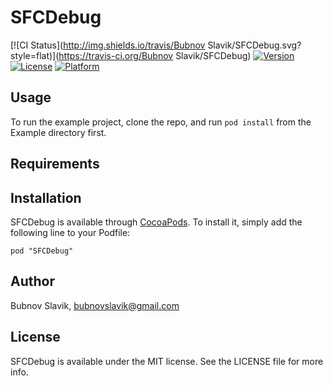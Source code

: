 # SFCDebug

[![CI Status](http://img.shields.io/travis/Bubnov Slavik/SFCDebug.svg?style=flat)](https://travis-ci.org/Bubnov Slavik/SFCDebug)
[![Version](https://img.shields.io/cocoapods/v/SFCDebug.svg?style=flat)](http://cocoadocs.org/docsets/SFCDebug)
[![License](https://img.shields.io/cocoapods/l/SFCDebug.svg?style=flat)](http://cocoadocs.org/docsets/SFCDebug)
[![Platform](https://img.shields.io/cocoapods/p/SFCDebug.svg?style=flat)](http://cocoadocs.org/docsets/SFCDebug)

## Usage

To run the example project, clone the repo, and run `pod install` from the Example directory first.

## Requirements

## Installation

SFCDebug is available through [CocoaPods](http://cocoapods.org). To install
it, simply add the following line to your Podfile:

    pod "SFCDebug"

## Author

Bubnov Slavik, bubnovslavik@gmail.com

## License

SFCDebug is available under the MIT license. See the LICENSE file for more info.

